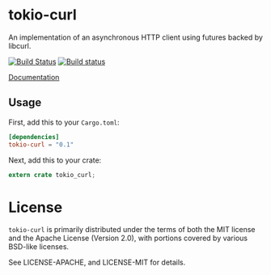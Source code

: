 # tokio-curl

An implementation of an asynchronous HTTP client using futures backed by
libcurl.

[![Build Status](https://travis-ci.org/tokio-rs/tokio-curl.svg?branch=master)](https://travis-ci.org/tokio-rs/tokio-curl)
[![Build status](https://ci.appveyor.com/api/projects/status/1uqcw7g5e5ah3or2?svg=true)](https://ci.appveyor.com/project/alexcrichton/tokio-curl)

[Documentation](https://docs.rs/tokio-curl)

## Usage

First, add this to your `Cargo.toml`:

```toml
[dependencies]
tokio-curl = "0.1"
```

Next, add this to your crate:

```rust
extern crate tokio_curl;
```

# License

`tokio-curl` is primarily distributed under the terms of both the MIT
license and the Apache License (Version 2.0), with portions covered by various
BSD-like licenses.

See LICENSE-APACHE, and LICENSE-MIT for details.
